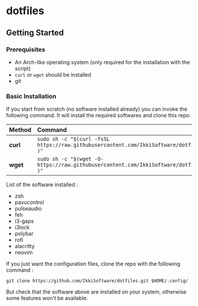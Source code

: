 # dotfiles

## Getting Started

### Prerequisites

- An Arch-like operating system (only required for the installation with the script)
- `curl` or `wget` should be installed
- git

### Basic Installation

If you start from scratch (no software installed already) you can invoke the following command. It will install the required softwares
and clone this repo.

| Method    | Command                                                                                           	|
| :-------- | :------------------------------------------------------------------------------------------------------- 	|
| **curl**  | `sudo sh -c "$(curl -fsSL https://raw.githubusercontent.com/IkkiSoftware/dotfiles/main/install.sh )"` 	|
| **wget**  | `sudo sh -c "$(wget -O- https://raw.githubusercontent.com/IkkiSoftware/dotfiles/main/install.sh )"`   	|

List of the software installed :
- zsh
- pavucontrol
- pulseaudio
- feh
- i3-gaps
- i3lock
- polybar
- rofi
- alacritty
- neovim

If you just want the configuration files, clone the repo with the following command :

`git clone https://github.com/IkkiSoftware/dotfiles.git $HOME/.config/`

But check that the software above are installed on your system, otherwise some features won't be available.
